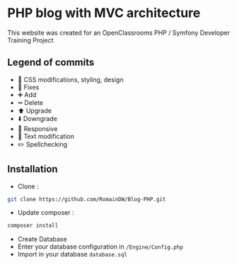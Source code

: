 # PHP blog with MVC architecture
This website was created for an OpenClassrooms PHP / Symfony Developer Training Project

## Legend of commits
* :art: CSS modifications, styling, design
* :wrench: Fixes
* :heavy_plus_sign: Add
* :heavy_minus_sign: Delete
* :arrow_up: Upgrade
* :arrow_down: Downgrade
* :iphone: Responsive
* :memo: Text modification
* :pencil2: Spellchecking

## Installation
* Clone : 
```bash
git clone https://github.com/RomainDW/Blog-PHP.git
```
* Update composer :
``` bash
composer install
```

* Create Database
* Enter your database configuration in `/Engine/Config.php`
* Import in your database `database.sql`